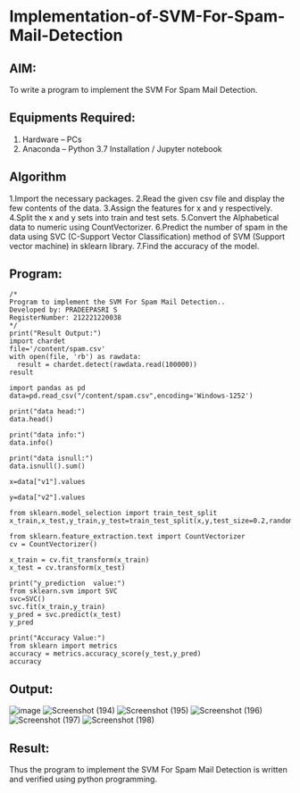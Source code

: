 # Implementation-of-SVM-For-Spam-Mail-Detection

## AIM:
To write a program to implement the SVM For Spam Mail Detection.

## Equipments Required:
1. Hardware – PCs
2. Anaconda – Python 3.7 Installation / Jupyter notebook

## Algorithm
1.Import the necessary packages.
2.Read the given csv file and display the few contents of the data.
3.Assign the features for x and y respectively.
4.Split the x and y sets into train and test sets.
5.Convert the Alphabetical data to numeric using CountVectorizer.
6.Predict the number of spam in the data using SVC (C-Support Vector Classification) method of SVM (Support vector machine) in sklearn library.
7.Find the accuracy of the model.

## Program:
```
/*
Program to implement the SVM For Spam Mail Detection..
Developed by: PRADEEPASRI S
RegisterNumber: 212221220038 
*/
print("Result Output:")
import chardet 
file='/content/spam.csv'
with open(file, 'rb') as rawdata:
  result = chardet.detect(rawdata.read(100000))
result

import pandas as pd
data=pd.read_csv("/content/spam.csv",encoding='Windows-1252')

print("data head:")
data.head()

print("data info:")
data.info()

print("data isnull:")
data.isnull().sum()

x=data["v1"].values

y=data["v2"].values

from sklearn.model_selection import train_test_split
x_train,x_test,y_train,y_test=train_test_split(x,y,test_size=0.2,random_state=0)

from sklearn.feature_extraction.text import CountVectorizer
cv = CountVectorizer()

x_train = cv.fit_transform(x_train)
x_test = cv.transform(x_test)

print("y_prediction  value:")
from sklearn.svm import SVC
svc=SVC()
svc.fit(x_train,y_train)
y_pred = svc.predict(x_test)
y_pred

print("Accuracy Value:")
from sklearn import metrics
accuracy = metrics.accuracy_score(y_test,y_pred)
accuracy
```
## Output:
![image](https://github.com/pradeepasri26/Implementation-of-SVM-For-Spam-Mail-Detection/assets/131433142/732f5171-f63e-4177-8c00-70155ea5cd7e)
![Screenshot (194)](https://github.com/pradeepasri26/Implementation-of-SVM-For-Spam-Mail-Detection/assets/131433142/cd7f7e85-ac80-4cf7-b5e9-3f80563ef5f7)
![Screenshot (195)](https://github.com/pradeepasri26/Implementation-of-SVM-For-Spam-Mail-Detection/assets/131433142/9802123a-ffcb-4f4a-bb66-499fa418e70e)
![Screenshot (196)](https://github.com/pradeepasri26/Implementation-of-SVM-For-Spam-Mail-Detection/assets/131433142/745b59c7-2b96-4a6b-8807-3d45adc9db86)
![Screenshot (197)](https://github.com/pradeepasri26/Implementation-of-SVM-For-Spam-Mail-Detection/assets/131433142/76be027a-5ad3-4a82-b715-4c8e6454287b)
![Screenshot (198)](https://github.com/pradeepasri26/Implementation-of-SVM-For-Spam-Mail-Detection/assets/131433142/6d8de98b-52c2-46d1-a45e-21b84f0dba96)

## Result:
Thus the program to implement the SVM For Spam Mail Detection is written and verified using python programming.
